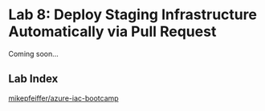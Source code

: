 # Lab 8:  Deploy Staging Infrastructure Automatically via Pull Request

Coming soon...

## Lab Index
[mikepfeiffer/azure-iac-bootcamp](https://github.com/mikepfeiffer/azure-iac-bootcamp)